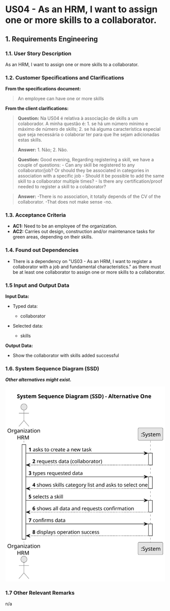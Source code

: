 # US04 - As an HRM, I want to assign one or more skills to a collaborator.

## 1. Requirements Engineering

### 1.1. User Story Description

As an HRM, I want to assign one or more skills to a collaborator.

### 1.2. Customer Specifications and Clarifications 

**From the specifications document:**

>	An employee can have one or more skills 

**From the client clarifications:**

> **Question:** Na US04 é relativa à associação de skills a um colaborador. A minha questão é: 1. se há um número mínimo e máximo de número de skills; 2. se há alguma característica especial que seja necessária o colaborar ter para que lhe sejam adicionadas estas skills.
>
> **Answer:** 1. Não; 2. Não.
   

> **Question:** Good evening, Regarding registering a skill, we have a couple of questions: - Can any skill be registered to any collaborator/job? Or should they be associated in categories in association with a specific job - Should it be possible to add the same skill to a collaborator multiple times? - Is there any certification/proof needed to register a skill to a colaborator?

> **Answer:**
-There is no association, it totally depends of the CV of the collaborator.
-That does not make sense
-no.


### 1.3. Acceptance Criteria

* **AC1:** Need to be an employee of the organization.  
* **AC2:** Carries out design, construction and/or maintenance tasks for green areas, depending on their skills.

### 1.4. Found out Dependencies

* There is a dependency on "US03 - As an HRM, I want to register a collaborator with a job and fundamental
  characteristics." as there must be at least one collaborator to assign one or more skills to a collaborator.

### 1.5 Input and Output Data

**Input Data:**

* Typed data:
    * collaborator
  
* Selected data:
    * skills 

**Output Data:**

* Show the collaborator with skills added successful

### 1.6. System Sequence Diagram (SSD)

**_Other alternatives might exist._**

![System Sequence Diagram - Alternative One](svg/us04-system-sequence-diagram.svg)

### 1.7 Other Relevant Remarks

n/a